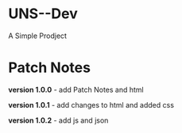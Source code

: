 # UNS--Dev

A Simple Prodject













# Patch Notes

**version 1.0.0** - add Patch Notes and html

**version 1.0.1** - add changes to html and added css

**version 1.0.2** - add js and json


